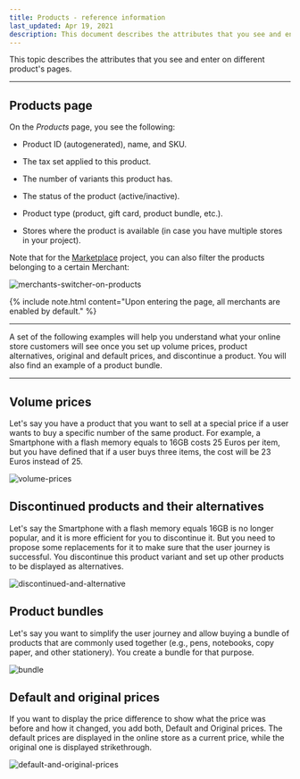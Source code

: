 ```yaml
---
title: Products - reference information
last_updated: Apr 19, 2021
description: This document describes the attributes that you see and enter on different product's pages.
---
```


This topic describes the attributes that you see and enter on different product's pages.

---

## Products page

On the *Products* page, you see the following:

* Product ID (autogenerated), name, and SKU.

* The tax set applied to this product.

* The number of variants this product has.

* The status of the product (active/inactive).

* Product type (product, gift card, product bundle, etc.).

* Stores where the product is available (in case you have multiple stores in your project).

Note that for the [Marketplace](/docs/marketplace/user/intro-to-spryker/marketplace-concept.html) project, you can also filter the products belonging to a certain Merchant:

![merchants-switcher-on-products](https://spryker.s3.eu-central-1.amazonaws.com/docs/User+Guides/Back+Office+User+Guides/Marketplace/products/products-reference-information/merchants-switcher-on-products.gif)

{% include note.html content="Upon entering the page, all merchants are enabled by default." %}

---

A set of the following examples will help you understand what your online store customers will see once you set up volume prices, product alternatives, original and default prices, and discontinue a product. You will also find an example of a product bundle.

---

## Volume prices

Let's say you have a product that you want to sell at a special price if a user wants to buy a specific number of the same product. For example, a Smartphone with a flash memory equals to 16GB costs 25 Euros per item, but you have defined that if a user buys three items, the cost will be 23 Euros instead of 25.

![volume-prices](https://spryker.s3.eu-central-1.amazonaws.com/docs/User+Guides/Back+Office+User+Guides/Products/Products/Managing+products/Products:+Reference+Information/Volume-prices.gif)

## Discontinued products and their alternatives

Let's say the Smartphone with a flash memory equals 16GB is no longer popular, and it is more efficient for you to discontinue it. But you need to propose some replacements for it to make sure that the user journey is successful. You discontinue this product variant and set up other products to be displayed as alternatives.

![discontinued-and-alternative](https://spryker.s3.eu-central-1.amazonaws.com/docs/User+Guides/Back+Office+User+Guides/Products/Products/Managing+products/Products:+Reference+Information/Discontinued-and-Alternative.gif)

## Product bundles

Let's say you want to simplify the user journey and allow buying a bundle of products that are commonly used together (e.g., pens, notebooks, copy paper, and other stationery). You create a bundle for that purpose.

![bundle](https://spryker.s3.eu-central-1.amazonaws.com/docs/User+Guides/Back+Office+User+Guides/Products/Products/Managing+products/Products:+Reference+Information/Bundle.gif)

## Default and original prices

If you want to display the price difference to show what the price was before and how it changed, you add both, Default and Original prices. The default prices are displayed in the online store as a current price, while the original one is displayed strikethrough.

![default-and-original-prices](https://spryker.s3.eu-central-1.amazonaws.com/docs/User+Guides/Back+Office+User+Guides/Products/Products/Managing+products/Products:+Reference+Information/default-and-original-prices.gif)
